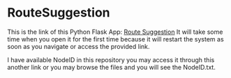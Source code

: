 # RouteSuggestion

This is the link of this Python Flask App: [Route Suggestion](https://routesuggestion.onrender.com/)
It will take some time when you open it for the first time because it will restart the system as soon as you navigate or access the provided link.

I have available NodeID in this repository you may access it through this another link or you may browse the files and you will see the NodeID.txt.

